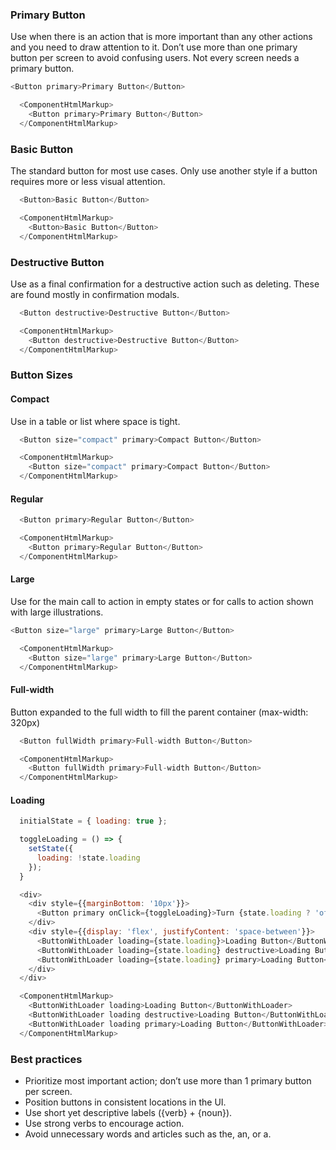 ### Primary Button

Use when there is an action that is more important than any other actions and you need to draw attention to it. Don’t use more than one primary button per screen to avoid confusing users. Not every screen needs a primary button.
```js
<Button primary>Primary Button</Button>
```
```js noeditor
  <ComponentHtmlMarkup>
    <Button primary>Primary Button</Button>
  </ComponentHtmlMarkup>
```
### Basic Button

The standard button for most use cases. Only use another style if a button requires more or less visual attention.
```js
  <Button>Basic Button</Button>
```
```js noeditor
  <ComponentHtmlMarkup>
    <Button>Basic Button</Button>
  </ComponentHtmlMarkup>
```
### Destructive Button

Use as a final confirmation for a destructive action such as deleting. These are found mostly in confirmation modals.
```js
  <Button destructive>Destructive Button</Button>
```
```js noeditor
  <ComponentHtmlMarkup>
    <Button destructive>Destructive Button</Button>
  </ComponentHtmlMarkup>
```
### Button Sizes
#### Compact
Use in a table or list where space is tight.
```js
  <Button size="compact" primary>Compact Button</Button>
```
```js noeditor
  <ComponentHtmlMarkup>
    <Button size="compact" primary>Compact Button</Button>
  </ComponentHtmlMarkup>
```
#### Regular
```js
  <Button primary>Regular Button</Button>
```
```js noeditor
  <ComponentHtmlMarkup>
    <Button primary>Regular Button</Button>
  </ComponentHtmlMarkup>
```
#### Large
Use for the main call to action in empty states or for calls to action shown with large illustrations.
```js
<Button size="large" primary>Large Button</Button>
```
```js noeditor
  <ComponentHtmlMarkup>
    <Button size="large" primary>Large Button</Button>
  </ComponentHtmlMarkup>
```
#### Full-width

Button expanded to the full width to fill the parent container (max-width: 320px)
```js
  <Button fullWidth primary>Full-width Button</Button>
```
```js noeditor
  <ComponentHtmlMarkup>
    <Button fullWidth primary>Full-width Button</Button>
  </ComponentHtmlMarkup>
```

#### Loading

```js
  initialState = { loading: true };

  toggleLoading = () => {
    setState({
      loading: !state.loading
    });
  }

  <div>
    <div style={{marginBottom: '10px'}}>
      <Button primary onClick={toggleLoading}>Turn {state.loading ? 'off' : 'on'} loading</Button>
    </div>
    <div style={{display: 'flex', justifyContent: 'space-between'}}>
      <ButtonWithLoader loading={state.loading}>Loading Button</ButtonWithLoader>
      <ButtonWithLoader loading={state.loading} destructive>Loading Button</ButtonWithLoader>
      <ButtonWithLoader loading={state.loading} primary>Loading Button</ButtonWithLoader>
    </div>
  </div>
```
```js noeditor
  <ComponentHtmlMarkup>
    <ButtonWithLoader loading>Loading Button</ButtonWithLoader>
    <ButtonWithLoader loading destructive>Loading Button</ButtonWithLoader>
    <ButtonWithLoader loading primary>Loading Button</ButtonWithLoader>
  </ComponentHtmlMarkup>
```

### Best practices
 - Prioritize most important action; don’t use more than 1 primary button per screen.
 - Position buttons in consistent locations in the UI.
 - Use short yet descriptive labels ({verb} + {noun}).
 - Use strong verbs to encourage action.
 - Avoid unnecessary words and articles such as the, an, or a.